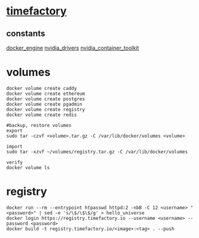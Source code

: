 # [timefactory](https://timefactory.io)

## constants

[docker_engine](https://docs.docker.com/engine/install)
[nvidia_drivers](https://documentation.ubuntu.com/server/how-to/graphics/install-nvidia-drivers/index.html)
[nvidia_container_toolkit](https://docs.nvidia.com/datacenter/cloud-native/container-toolkit/latest/index.html)

# volumes

```docker network create --driver bridge timefactory
docker volume create caddy
docker volume create ethereum
docker volume create postgres
docker volume create pgadmin
docker volume create registry
docker volume create redis
```

```
#backup, restore volumes
export
sudo tar -czvf <volume>.tar.gz -C /var/lib/docker/volumes <volume>

import
sudo tar -xzvf ~/volumes/registry.tar.gz -C /var/lib/docker/volumes

verify
docker volume ls
```

# registry

```
docker run --rm --entrypoint htpasswd httpd:2 -nbB -C 12 <username> "<password>" | sed -e 's/\$/\$\$/g' > hello_universe
docker login https://registry.timefactory.io --username <username> --password <password>
docker build -t registry.timefactory.io/<image>:<tag> . --push
```
